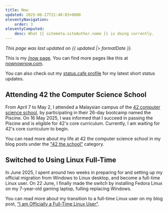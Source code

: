 ```yaml
---
title: Now
updated: 2025-06-27T21:48:03+0800
eleventyNavigation:
    order: 3
eleventyComputed:
    desc: What {{ sitemeta.siteAuthor.name }} is doing currently.
---
```


*This page was last updated on <time datetime="{{ updated }}">{{ updated |> formatDate }}</time>.*

This is my [/now page](https://nownownow.com/about). You can find more pages like this at [nownownow.com](https://nownownow.com/).

You can also check out my [status.cafe profile](https://status.cafe/users/leilukin) for my latest short status updates.

## Attending 42 the Computer Science School

From April 7 to May 2, I attended a Malaysian campus of the [42 computer science school](https://www.42network.org/), by participating in their 26-day bootcamp named the Piscine. On 16 May 2025, I was informed that I succeed in passing the Piscine and is eligible for 42's core curriculum. Currently, I am waiting for 42's core curriculum to begin.

You can read more about my life at 42 the computer science school in my blog posts under the ["42 the school"](/topics/42-the-school/) category.

## Switched to Using Linux Full-Time

In June 2025, I spent around two weeks in preparing for and setting up my official migration from Windows to Linux desktop, and become a full-time Linux user. On 22 June, I finally made the switch by installing Fedora Linux on my 7-year-old gaming laptop, fulling replacing Windows.

You can read more about my transition to a full-time Linux user on my blog post, ["I am Officially a Full-Time Linux User"](/blog/posts/2025-06-27-migrate-linux-full-time/).

